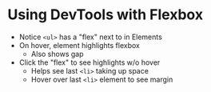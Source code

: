 # Using DevTools with Flexbox

- Notice `<ul>` has a "flex" next to in Elements
- On hover, element highlights flexbox
    - Also shows gap
- Click the "flex" to see highlights w/o hover
    - Helps see last `<li>` taking up space
    - Hover over last `<li>` element to see margin
